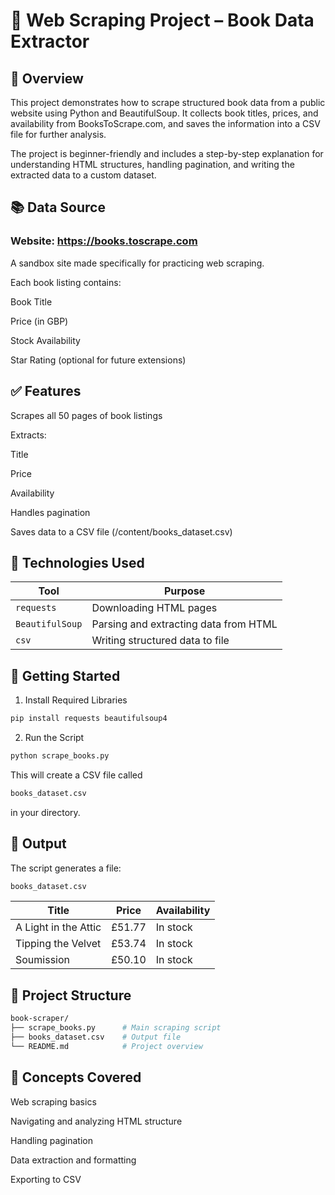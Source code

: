 # 📘 Web Scraping Project – Book Data Extractor
## 🧾 Overview
This project demonstrates how to scrape structured book data from a public website using Python and BeautifulSoup. It collects book titles, prices, and availability from BooksToScrape.com, and saves the information into a CSV file for further analysis.

The project is beginner-friendly and includes a step-by-step explanation for understanding HTML structures, handling pagination, and writing the extracted data to a custom dataset.

## 📚 Data Source
### Website: https://books.toscrape.com
A sandbox site made specifically for practicing web scraping.

Each book listing contains:

Book Title

Price (in GBP)

Stock Availability

Star Rating (optional for future extensions)

## ✅ Features
Scrapes all 50 pages of book listings

Extracts:

Title

Price

Availability

Handles pagination

Saves data to a CSV file (/content/books_dataset.csv)

## 🧰 Technologies Used
| Tool            | Purpose                               |
| --------------- | ------------------------------------- |
| `requests`      | Downloading HTML pages                |
| `BeautifulSoup` | Parsing and extracting data from HTML |
| `csv`           | Writing structured data to file       |

## 🚀 Getting Started
1. Install Required Libraries
```bash
pip install requests beautifulsoup4
```
2. Run the Script
```bash
python scrape_books.py
```
This will create a CSV file called
```bash
books_dataset.csv
```
in your directory.

## 📁 Output
The script generates a file:
```bash
books_dataset.csv
```
| Title                | Price  | Availability |
| -------------------- | ------ | ------------ |
| A Light in the Attic | £51.77 | In stock     |
| Tipping the Velvet   | £53.74 | In stock     |
| Soumission           | £50.10 | In stock     |


## 📌 Project Structure
```bash
book-scraper/
├── scrape_books.py      # Main scraping script
├── books_dataset.csv    # Output file
└── README.md            # Project overview
```

## 🧠 Concepts Covered
Web scraping basics

Navigating and analyzing HTML structure

Handling pagination

Data extraction and formatting

Exporting to CSV
